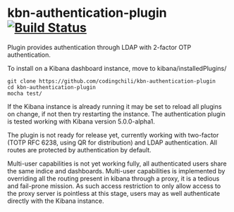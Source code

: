 # kbn-authentication-plugin [![Build Status](https://travis-ci.org/codingchili/kbn-authentication-plugin.svg?branch=master)](https://travis-ci.org/codingchili/kbn-authentication-plugin)
Plugin provides authentication through LDAP with 2-factor OTP authentication.

To install on a Kibana dashboard instance, move to kibana/installedPlugins/
```
git clone https://github.com/codingchili/kbn-authentication-plugin
cd kbn-authentication-plugin
mocha test/
```

If the Kibana instance is already running it may be set to reload all plugins on change, if not then try restarting the instance. The authentication plugin is tested working with Kibana version 5.0.0-alpha1.

The plugin is not ready for release yet, currently working with two-factor (TOTP RFC 6238, using QR for distribution) and LDAP authentication. All routes are protected by authentication by default. 

Multi-user capabilities is not yet working fully, all authenticated users share the same indice and dashboards. Multi-user capabilities is implemented by overriding all the routing present in kibana through a proxy, it is a tedious and fail-prone mission. As such access restriction to only allow access to the proxy server is pointless at this stage, users may as well authenticate directly with the Kibana instance.
